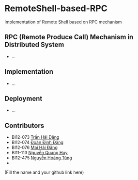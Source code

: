# RemoteShell-based-RPC

Implementation of Remote Shell based on RPC mechanism

## RPC (Remote Produce Call) Mechanism in Distributed System

- ...

## Implementation

- ...

## Deployment

- ...

## Contributors

- BI12-073 [Trần Hải Đăng]()
- BI12-074 [Đoàn Đình Đăng](https://github.com/dangdd2003)
- BI12-076 [Mai Hải Đăng]()
- BI11-113 [Nguyễn Quang Huy](https://github.com/Dev789-del)
- BI12-475 [Nguyễn Hoàng Tùng](https://github.com/Tonguesten36)
-

(Fill the name and your github link here)
